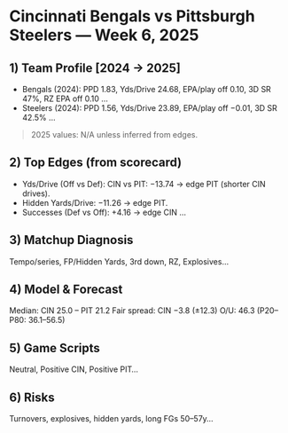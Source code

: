 # Cincinnati Bengals vs Pittsburgh Steelers — Week 6, 2025

## 1) Team Profile [2024 → 2025]
- Bengals (2024): PPD 1.83, Yds/Drive 24.68, EPA/play off 0.10, 3D SR 47%, RZ EPA off 0.10 …
- Steelers (2024): PPD 1.56, Yds/Drive 23.89, EPA/play off −0.01, 3D SR 42.5% …

> 2025 values: N/A unless inferred from edges.

## 2) Top Edges (from scorecard)
- Yds/Drive (Off vs Def): CIN vs PIT: −13.74 → edge PIT (shorter CIN drives).
- Hidden Yards/Drive: −11.26 → edge PIT.
- Successes (Def vs Off): +4.16 → edge CIN …

## 3) Matchup Diagnosis
Tempo/series, FP/Hidden Yards, 3rd down, RZ, Explosives…

## 4) Model & Forecast
Median: CIN 25.0 – PIT 21.2
Fair spread: CIN −3.8 (±12.3)
O/U: 46.3 (P20–P80: 36.1–56.5)

## 5) Game Scripts
Neutral, Positive CIN, Positive PIT…

## 6) Risks
Turnovers, explosives, hidden yards, long FGs 50–57y…
